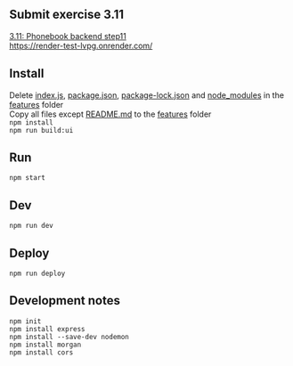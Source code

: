 ## Submit exercise 3.11
[3.11: Phonebook backend step11](<https://fullstackopen.com/en/part3/deploying_app_to_internet#exercises-3-9-3-11>)  
https://render-test-lvpg.onrender.com/  

## Install
Delete [index.js](../../features/index.js), [package.json](../../features/package.json), [package-lock.json](../../features/package-lock.json) and [node_modules](../../features/node_modules) in the [features](../../features/) folder  
Copy all files except [README.md](README.md) to the [features](../../features/) folder  
`npm install`  
`npm run build:ui`

## Run
`npm start`  

## Dev
`npm run dev`  

## Deploy
`npm run deploy`

## Development notes
```
npm init
npm install express
npm install --save-dev nodemon
npm install morgan
npm install cors
```